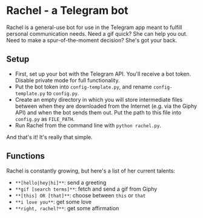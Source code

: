 # Rachel - a Telegram bot
Rachel is a general-use bot for use in the Telegram app meant to fulfill personal communication needs. Need a gif quick? She can help you out. Need to make a spur-of-the-moment decision? She's got your back.


## Setup
- First, set up your bot with the Telegram API. You'll receive a bot token. Disable private mode for full functionality.
- Put the bot token into `config-template.py`, and rename `config-template.py` to `config.py`. 
- Create an empty directory in which you will store intermediate files between when they are downloaded from the Internet (e.g. via the Giphy API) and when the bot sends them out. Put the path to this file into `config.py` as `FILE_PATH`.
- Run Rachel from the command line with `python rachel.py`.

And that's it! It's really that simple.

## Functions
Rachel is constantly growing, but here's a list of her current talents:
- `**[hello|hey|hi]**`: send a greeting
- `**gif [search terms]**`: fetch and send a gif from Giphy
- `**[this] OR [that]**`: choose between `this` or `that`
- `**i love you**`: get some love
- `**right, rachel?**`: get some affirmation
